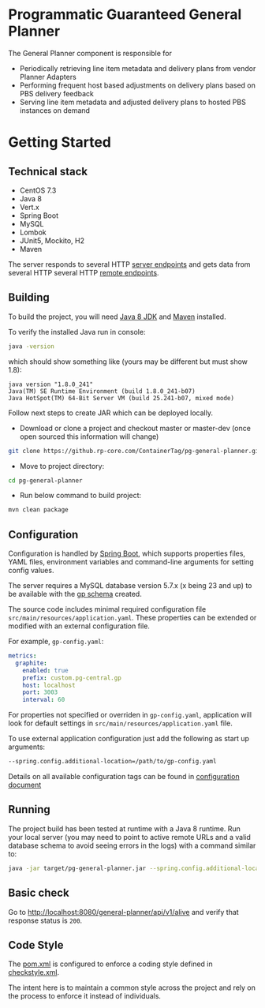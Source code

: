 # Programmatic Guaranteed General Planner

The General Planner component is responsible for
- Periodically retrieving line item metadata and delivery plans from vendor Planner Adapters
- Performing frequent host based adjustments on delivery plans based on PBS delivery feedback
- Serving line item metadata and adjusted delivery plans to hosted PBS instances on demand

# Getting Started

## Technical stack
- CentOS 7.3
- Java 8
- Vert.x 
- Spring Boot
- MySQL
- Lombok
- JUnit5, Mockito, H2
- Maven

The server responds to several HTTP [server endpoints](docs/server_endpoints.md) 
and gets data from several HTTP  several HTTP [remote endpoints](docs/remote_endpoints.md).


## Building

To build the project, you will need 
[Java 8 JDK](http://www.oracle.com/technetwork/java/javase/downloads/index.html)
and [Maven](https://maven.apache.org/) installed.

To verify the installed Java run in console:
```bash
java -version
```
which should show something like (yours may be different but must show 1.8):
```
java version "1.8.0_241"
Java(TM) SE Runtime Environment (build 1.8.0_241-b07)
Java HotSpot(TM) 64-Bit Server VM (build 25.241-b07, mixed mode)
```

Follow next steps to create JAR which can be deployed locally. 
- Download or clone a project and checkout master or master-dev (once open sourced this information will change)
```bash
git clone https://github.rp-core.com/ContainerTag/pg-general-planner.git
```

- Move to project directory:
```bash
cd pg-general-planner
```

- Run below command to build project:
```bash
mvn clean package
```


## Configuration

Configuration is handled by [Spring Boot](https://docs.spring.io/spring-boot/docs/current/reference/html/boot-features-external-config.html), 
which supports properties files, YAML files, environment variables and command-line arguments for setting config values.

The server requires a MySQL database version 5.7.x (x being 23 and up) to be available with the [gp schema](sql/pg-gp-init-db.sql) created.

The source code includes minimal required configuration file `src/main/resources/application.yaml`.
These properties can be extended or modified with an external configuration file.

For example, `gp-config.yaml`:
```yaml
metrics:
  graphite:
    enabled: true
    prefix: custom.pg-central.gp
    host: localhost
    port: 3003
    interval: 60
```
For properties not specified or overriden in `gp-config.yaml`, application will look for default settings  in `src/main/resources/application.yaml` file.

To use external application configuration just add the following as start up arguments:
```bash
--spring.config.additional-location=/path/to/gp-config.yaml
```

Details on all available configuration tags can be found in [configuration document](docs/config-app.md)

## Running

The project build has been tested at runtime with a Java 8 runtime. 
Run your local server (you may need to point to active remote URLs and a valid database schema to avoid seeing errors in the logs) with a command similar to:
```bash
java -jar target/pg-general-planner.jar --spring.config.additional-location=sample/gp-config.yaml 
```

## Basic check

Go to [http://localhost:8080/general-planner/api/v1/alive](http://localhost:8080/general-planner/api/v1/alive) 
and verify that response status is `200`.


## Code Style

The [pom.xml](pom.xml) is configured to enforce a coding style defined in [checkstyle.xml](checkstyle.xml).

The intent here is to maintain a common style across the project and rely on the process to enforce it instead of individuals.